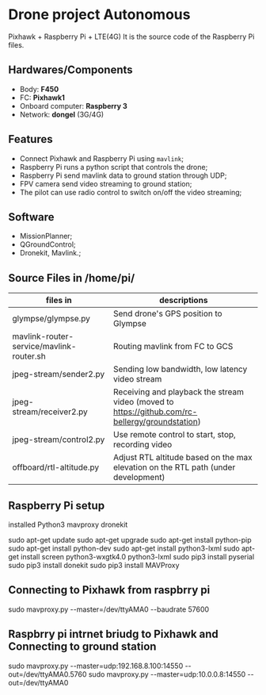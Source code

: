 #  Drone project Autonomous
Pixhawk + Raspberry Pi + LTE(4G) 
It is the source code of the Raspberry Pi files.

## Hardwares/Components
- Body: **F450**
- FC: **Pixhawk1**
- Onboard computer: **Raspberry 3**
- Network: **dongel** (3G/4G)

## Features
- Connect Pixhawk and Raspberry Pi using `mavlink`;
- Raspberry Pi runs a python script that controls the drone;
- Raspberry Pi send mavlink data to ground station through UDP;
- FPV camera send video streaming to ground station;
- The pilot can use radio control to switch on/off the video streaming;

## Software
- MissionPlanner;
- QGroundControl;
- Dronekit, Mavlink.;



## Source Files in /home/pi/
| files in                                 | descriptions                                                                                    |
| ---------------------------------------- | ----------------------------------------------------------------------------------------------- |
| glympse/glympse.py                       | Send drone's GPS position to Glympse                                                            |
| mavlink-router-service/mavlink-router.sh | Routing mavlink from FC to GCS                                                                  |
| jpeg-stream/sender2.py                   | Sending low bandwidth, low latency video stream                                                 |
| jpeg-stream/receiver2.py                 | Receiving and playback the stream video (moved to https://github.com/rc-bellergy/groundstation) |
| jpeg-stream/control2.py                  | Use remote control to start, stop, recording video                                              |
| offboard/rtl-altitude.py                 | Adjust RTL altitude based on the max elevation on the RTL path (under development)              |




## Raspberry Pi setup 
installed Python3 mavproxy dronekit

   sudo apt-get update
   sudo apt-get upgrade
   sudo apt-get install python-pip
   sudo apt-get install python-dev
   sudo apt-get install python3-lxml
   sudo apt-get install screen python3-wxgtk4.0 python3-lxml
   sudo pip3 install pyserial
   sudo pip3 install donekit
   sudo pip3 install  MAVProxy

## Connecting to Pixhawk from raspbrry pi
   sudo mavproxy.py --master=/dev/ttyAMA0 --baudrate 57600 


## Raspbrry pi intrnet briudg to Pixhawk and Connecting to ground station
   sudo mavproxy.py --master=udp:192.168.8.100:14550 --out=/dev/ttyAMA0.5760
   sudo mavproxy.py --master=udp:10.0.0.8:14550 --out=/dev/ttyAMA0
  

   
   


